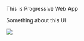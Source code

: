 <p> This is Progressive Web App <p>
<p> Something about this UI </p>
<img src = "https://github.com/epitchi/ProgressiveWebApp/blob/master/img.bmp" /> 